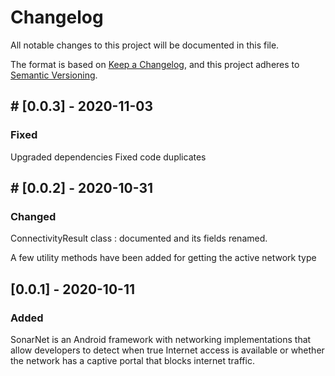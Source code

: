 # Changelog

All notable changes to this project will be documented in this file.

The format is based on [Keep a Changelog](https://keepachangelog.com/en/1.0.0/),
and this project adheres to [Semantic Versioning](https://semver.org/spec/v2.0.0.html).

## # [0.0.3] - 2020-11-03

### Fixed

Upgraded dependencies 
Fixed code duplicates



## # [0.0.2] - 2020-10-31

### Changed

ConnectivityResult class : documented and its fields renamed.  

A few utility methods have been added for getting the active network type

## [0.0.1] - 2020-10-11

### Added

SonarNet is an Android framework with networking implementations that allow developers to detect when true Internet access is available or whether the network has a captive portal that blocks internet traffic.